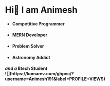 <H1>Hi<span>👋 I am Animesh</H1>
<ul>
<li><h4><span>Competitive Programmer<span></li>
<li><h4><span>MERN Developer<span></li>
<li><h4><span>Problem Solver<span></li>
<li><h4><span>Astronomy Addict<span></li>
</ul>
<h4><span><i>and a</i> Btech Student<span>
 <br>
 ![](https://komarev.com/ghpvc/?username=Animesh191&label=PROFILE+VIEWS)
